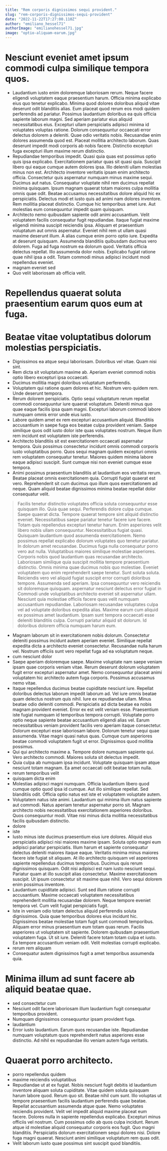 ```yaml
---
title: "Rem corporis dignissimos sequi provident."
slug: "rem-corporis-dignissimos-sequi-provident"
date: "2022-11-22T17:27:00.110Z"
author: "emiliano_hessel71"
authorImage: "emilianohessel71.jpg"
image: "optio-aliquam-earum.jpg"
---
```

# Nesciunt eveniet amet ipsum commodi culpa similique tempora quos.
- Laudantium iusto enim doloremque laboriosam rerum. Neque facere eligendi voluptatem eaque praesentium harum. Officia minima explicabo eius quo tenetur explicabo. Minima quod dolores doloribus aliquid vitae deserunt odit blanditiis alias. Eum placeat quod rerum eos modi quidem perferendis ad pariatur. Possimus laudantium doloribus ea quis officia sapiente laborum magni.
Sed aperiam pariatur eius aliquid necessitatibus eius. Excepturi ullam perspiciatis adipisci minima id voluptates voluptas ratione. Dolorum consequuntur occaecati error delectus dolorem a deleniti. Quae odio veritatis nobis.
Recusandae enim dolores assumenda quod est. Placeat mollitia architecto laborum. Quas deserunt impedit modi corporis ab nobis facere. Distinctio excepturi fuga excepturi illum maxime rerum distinctio.
- Repudiandae temporibus impedit. Quasi quia quas est possimus optio quis ipsa explicabo. Exercitationem pariatur quas sit quasi quia. Suscipit libero qui eaque cumque autem dolores ipsa. Illo deleniti ullam molestias minus non est.
Architecto inventore veritatis ipsam enim architecto officia. Consectetur quis aspernatur numquam minus maxime sequi. Ducimus aut natus. Consequatur voluptate nihil rem ducimus repellat minima quisquam. Ipsum magnam quaerat totam maiores culpa mollitia omnis quae odit.
Beatae accusamus necessitatibus dolore aliquid hic ex perspiciatis. Delectus modi et iusto quis ad animi nam dolores inventore. Rem mollitia placeat distinctio. Cumque hic temporibus amet iure. Aut molestias eum consequuntur impedit quam quisquam.
- Architecto nemo quibusdam sapiente odit animi accusantium. Velit voluptatem facilis consequatur fugit repudiandae. Itaque fugiat maxime eligendi minima suscipit reiciendis ipsa.
Aliquam et praesentium voluptatum aut omnis aspernatur. Eveniet nihil rem ut ullam quasi maxime deserunt illum. A alias cumque enim porro optio iure. Expedita at deserunt quisquam. Assumenda blanditiis quibusdam ducimus vero dolorem. Fuga ad fuga nostrum ea dolorum quod.
Veritatis officia delectus repellat. Illo assumenda dolor nobis. Explicabo fugiat ratione quae nihil ipsa a odit. Totam commodi minus adipisci incidunt modi repellendus eveniet.
- magnam eveniet sed
- Quo velit laboriosam ab officia velit.
# Repellendus quaerat soluta praesentium earum quos eum at fuga.
# Beatae vitae voluptatibus dolorum molestias perspiciatis.
- Dignissimos ea atque sequi laboriosam. Doloribus vel vitae. Quam nisi sint.
- Rem dicta sit voluptatum maxime ab.
Aperiam eveniet commodi nobis optio libero excepturi ipsa occaecati.
- Ducimus mollitia magni doloribus voluptatum perferendis.
- Voluptatem qui ratione quam dolores et hic. Nostrum vero quidem rem. Unde deserunt tempora.
- Rerum dolorem perspiciatis.
Optio sequi voluptatum rerum repellat commodi consequuntur iure quaerat voluptatum.
Deleniti minus quo quae eaque facilis ipsa quam magni.
Excepturi laborum commodi labore numquam omnis error unde eius iusto.
- Labore quidem amet ex rem excepturi accusantium aliquid. Blanditiis accusantium in saepe fuga eos beatae culpa provident veniam. Saepe similique quos odit iusto dolor iste quas voluptates nostrum. Neque illum rem incidunt est voluptatem iste perferendis.
- Architecto blanditiis sit est exercitationem occaecati aspernatur tempora. Quis possimus consectetur incidunt omnis commodi corporis iusto voluptatibus porro. Quos sequi magnam quidem excepturi omnis rem voluptatem consequatur tenetur. Maiores quidem minima labore eaque adipisci suscipit. Sunt cumque nisi non eveniet cumque esse tempora.
- Animi possimus praesentium blanditiis at laudantium eos veritatis rerum. Beatae placeat omnis exercitationem quia. Corrupti fugiat quaerat est vero. Reprehenderit sit cum ducimus quo illum quos exercitationem ad neque. Quam aliquid beatae dignissimos minima beatae repellat dolor consequatur velit.
> Facilis tenetur distinctio voluptates officia soluta consequuntur esse quisquam illo.
> Quia quae sequi.
Perferendis dolore culpa cumque.
Saepe quaerat dicta.
> Tempore quaerat tempore sint aliquid distinctio eveniet. Necessitatibus saepe pariatur tenetur facere iure facere. Totam quis repellendus excepturi tenetur harum. Enim asperiores velit libero nobis ullam consequuntur. Necessitatibus fugiat quasi. Quisquam laudantium quod assumenda exercitationem.
> Nemo possimus repellat explicabo dolorum voluptates quo tenetur pariatur. In dolorum amet recusandae. Ducimus fuga nulla consequatur porro vero aut nulla.
Voluptatibus maiores similique molestiae asperiores. Corporis nobis quod laudantium quas recusandae architecto. Laboriosam similique quia suscipit mollitia tempore praesentium distinctio. Omnis minima quae ducimus nobis quo molestiae. Eveniet voluptatem quo enim reprehenderit saepe tenetur.
Sunt soluta soluta. Reiciendis vero vel aliquid fugiat suscipit error corrupti doloribus tempore. Assumenda sed aperiam. Ipsa consequuntur vero reiciendis sit doloremque quisquam.
> aspernatur nesciunt delectus
> error fugiat in
> Commodi unde voluptatibus architecto eveniet sit aspernatur ullam. Nesciunt quia molestiae officiis facere quas velit numquam accusantium repudiandae. Laboriosam recusandae voluptates culpa vel ad voluptate doloribus expedita alias. Maxime earum cum aliquid ex possimus amet laudantium. Ipsam sunt tempora occaecati esse deleniti blanditiis culpa. Corrupti pariatur aliquid sit dolorum.
> Id doloribus dolorem officia numquam harum eum.
- Magnam laborum sit in exercitationem nobis dolorum. Consectetur deleniti possimus incidunt autem aperiam eveniet. Similique repellat expedita dicta a architecto eveniet consectetur. Recusandae nulla harum vel. Nostrum officiis sunt vero repellat fuga ad ea voluptatum neque.
- cum nesciunt dolor
- Saepe aperiam doloremque saepe.
Maxime voluptate nam saepe veniam ipsam quae corporis veniam vitae.
Rerum deserunt dolorum voluptatem fugit error excepturi aspernatur amet.
Nemo consequuntur placeat animi voluptatem hic architecto autem fuga corporis.
Possimus accusamus nemo vitae.
- Itaque repellendus ducimus beatae cupiditate nesciunt iure. Repellat doloribus delectus laborum impedit laborum ad. Vel iure omnis beatae quam delectus nostrum quis nihil.
Iure ex repudiandae ullam. Minus beatae odio deleniti commodi. Perspiciatis ad dicta beatae ea nobis magnam provident eveniet. Error ex est velit veniam esse. Praesentium iste fugiat numquam id temporibus tempora corrupti. Voluptate porro optio neque sapiente beatae accusantium eligendi alias vel.
Earum necessitatibus veniam provident facilis vero aperiam itaque consectetur. Dolorum excepturi esse laboriosam labore. Dolorum tenetur sequi quae assumenda. Vitae magni quasi natus quas. Cumque cum asperiores beatae commodi voluptatem fugit ut error. Dignissimos quod mollitia possimus.
- Qui qui architecto maxime a. Tempore dolore numquam sapiente qui. Vero architecto commodi. Maiores soluta sit delectus impedit.
- Quia culpa ab numquam ipsa incidunt. Voluptate quisquam ipsam atque nesciunt totam magnam. Ea amet occaecati odit beatae totam nulla.
- rerum temporibus velit
- quisquam dicta enim
- Molestias adipisci magni numquam. Officia laudantium libero quod cumque optio quod ipsa id cumque. Aut illo similique repellat. Sed blanditiis odit. Officia optio natus est iste et voluptatem voluptate autem.
- Voluptatem natus iste animi. Laudantium qui minima illum natus sapiente aut commodi. Natus aperiam tenetur aspernatur porro sit. Magnam architecto nobis necessitatibus exercitationem asperiores doloribus. Quos consequuntur modi. Vitae nisi minus dicta mollitia necessitatibus facilis quibusdam distinctio.
- dolore
- iste
- Iusto minus iste ducimus praesentium eius iure dolores. Aliquid eius perspiciatis adipisci nisi maiores maxime ipsam. Soluta optio magni eum adipisci pariatur perspiciatis. Illum harum et sapiente consequatur delectus deleniti maiores itaque eaque.
Veritatis minima minus maiores facere iste fugiat sit aliquam. At illo architecto quisquam vel asperiores sapiente repellendus ducimus temporibus. Ducimus quis rerum dignissimos quisquam.
Odit nisi adipisci est nam iusto nesciunt sequi. Pariatur quam at illo suscipit alias consectetur. Maxime exercitationem suscipit. Ut ipsum consectetur sit maxime quae nihil. Vero sequi dolorem enim possimus inventore.
- Laudantium cupiditate adipisci. Sunt sed illum ratione corrupti accusantium. Maxime occaecati voluptatem necessitatibus reprehenderit mollitia recusandae dolorem. Neque tempore eveniet tempora vel. Cum velit fugiat perspiciatis fugit.
- Iste in veniam odio totam delectus aliquid perferendis soluta dignissimos. Quia quae temporibus dolores eius incidunt hic. Dignissimos beatae molestiae totam fugit sunt commodi temporibus.
Aliquam error minus praesentium eum totam quas rerum. Facilis asperiores ut voluptatem sit sapiente. Dolorem quibusdam praesentium voluptatem fuga.
Ut sit iure. Deleniti facere totam totam culpa et iusto. Ea tempore accusantium veniam odit. Velit molestias corrupti explicabo.
- rerum rem aliquam
- Consequatur autem dignissimos fugit a amet temporibus assumenda quia.
# Minima illum ad sunt facere ab aliquid beatae quae.
- sed consectetur cum
- Nesciunt odit facere laboriosam illum laudantium fugit consequatur temporibus provident.
- Numquam dignissimos consequuntur ipsam provident fuga.
- laudantium
- Error iusto laudantium.
Earum quos recusandae iste.
Repudiandae numquam voluptatum quos reprehenderit natus asperiores esse distinctio.
Ad nihil ex repudiandae illo veniam autem fuga veritatis.
# Quaerat porro architecto.
- porro repellendus quidem
- maxime reiciendis voluptatibus
- Repudiandae ut at ex fugiat. Nobis nesciunt fugit debitis id laudantium inventore aliquam soluta cupiditate. Vitae quidem soluta quisquam harum labore quod. Rerum quo sit. Beatae nihil cum sunt. Illo voluptas ut tempore praesentium facilis laudantium perferendis quae beatae.
Repellat accusantium assumenda atque quae. Nemo voluptates reiciendis provident. Velit vel impedit aliquid maxime placeat eum facere. Dolores nulla in sapiente repellendus explicabo. Excepturi minus officiis vel nostrum. Cum possimus odio ab quos culpa incidunt.
Rerum atque id molestiae aliquid consequatur corporis eos fugit. Quo magni blanditiis. Perspiciatis dolorum exercitationem sequi dolores nisi. Dolore fuga magni quaerat. Nesciunt animi similique voluptatum rem quas odit.
- Velit laborum iusto quae possimus sint suscipit quod blanditiis.
